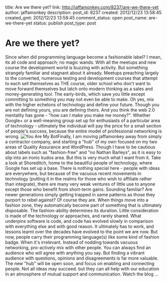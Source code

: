 title: Are we there yet?
link: http://jaffamonkey.com/8237/are-we-there-yet
author: jaffamonkey
description: 
post_id: 8237
created: 2012/12/23 13:58:45
created_gmt: 2012/12/23 13:58:45
comment_status: open
post_name: are-we-there-yet
status: publish
post_type: post

# Are we there yet?

Since when did programming language become a fashionable label? I mean, its all code and approach; no magic wands. With all the meetups and new course the development world is buzzing with activity. But something strangely familiar and stagnant about it already. Meetups preaching largely to the converted, numerous testing and development courses that attempt to each sell themselves as THE course, older school who don't want to move forward themselves but latch onto modern thinking as a sales and money-generating tool. The early-birds, which save you little except committing to something you may not even be able to make. Oh yes, mix with the higher echelons of technology and define your future. Though you are not defining yours, you are defining theirs. And you think the web 2.0 mentality has gone - "how can I make you make me money?". Whether Google+ or a well-meaning group set up for enthusiasts of a particular area of technology - ultimately the individual will pay the price for a small section of people's success, because the entire model of professional networking is wrong. ![You Are My Bot](/wp-content/uploads/2012/12/you-are-my-bot.jpg?w=300&h=300)Finally, I am moving jaffamonkey away from simply a contractor company, and starting a "hub" of my own focused on my two areas of Quality Assurance and WordPress. Though I have to be cautious about labels such as "fashion-free" and "no Nathan Barleys", as it is easy to slip into an ironic kudos area. But this is very much what I want from it. Take a look at Shoreditch, home to the beautiful people of technology, where Google has set up a base. There is nothing special here - people with ideas are everywhere, but because of the vacuous recent movements in technology (putting it in the realms for those who wish to affiliate rather than integrate), there are many very weak ventures of little use to anyone except those who benefit from short-term gains. Sounding familiar? Are newer generations simply getting trapped in same patterns as those they purport to rebel against? Of course they are. When things move into a fashion zone, they automatically become part of something that is ultimately disposable. The fashion-ability determines its duration. Little consideration is made of the technology or approaches, and rarely shared. What underpins software is code, and code has evolved slowly in comparison with everything else and with good reason. It ultimately has to work, and lessons learnt over the decades have evolved to the point we are now. But now, people carry their programming language(s) like some kind of fashion badge. When it's irrelevant. Instead of nodding towards vacuous networking, pro-actively mix with other people. You can always find an audience who will agree with anything you say. But finding a vibrant audience with questions, opinions and disagreements is far more valuable. The new "hub" will be open soon, and focus on enabling and connecting people. Not all ideas may succeed. but they can all help with our education in an atmosphere of mutual support and communication. Watch the blog ...